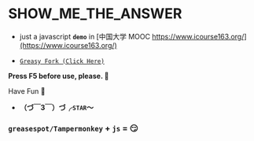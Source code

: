 # SHOW_ME_THE_ANSWER

- just a javascript __`demo`__ in [中国大学 MOOC https://www.icourse163.org/](https://www.icourse163.org/)

- [`Greasy Fork (Click Here)`](https://greasyfork.org/zh-CN/scripts/382652-one-key-mooc-homework-and-fu-k-correct-homework-mooc%E7%AD%94%E6%A1%88%E4%B8%8E%E6%89%B9%E6%94%B9%E5%8A%A9%E6%89%8B)

__Press F5 before use, please. :ghost:__

Have Fun :ghost:

- __（づ￣3￣）づ╭`STAR`～__

### `greasespot/Tampermonkey` + `js` = :smirk:

